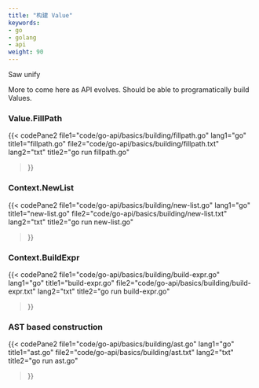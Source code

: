 ```yaml
---
title: "构建 Value"
keywords:
- go
- golang
- api
weight: 90
---
```


Saw unify

More to come here as API evolves.
Should be able to programatically build Values.


### Value.FillPath

{{< codePane2
	file1="code/go-api/basics/building/fillpath.go"  lang1="go"  title1="fillpath.go"
	file2="code/go-api/basics/building/fillpath.txt" lang2="txt" title2="go run fillpath.go"
>}}

### Context.NewList

{{< codePane2
	file1="code/go-api/basics/building/new-list.go"  lang1="go"  title1="new-list.go"
	file2="code/go-api/basics/building/new-list.txt" lang2="txt" title2="go run new-list.go"
>}}

### Context.BuildExpr

{{< codePane2
	file1="code/go-api/basics/building/build-expr.go"  lang1="go"  title1="build-expr.go"
	file2="code/go-api/basics/building/build-expr.txt" lang2="txt" title2="go run build-expr.go"
>}}

### AST based construction

{{< codePane2
	file1="code/go-api/basics/building/ast.go"  lang1="go"  title1="ast.go"
	file2="code/go-api/basics/building/ast.txt" lang2="txt" title2="go run ast.go"
>}}

